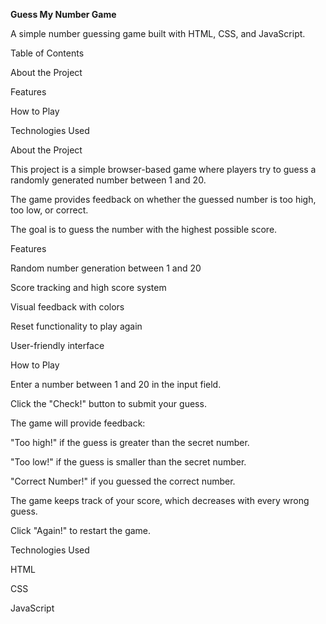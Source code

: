 **Guess My Number Game**

A simple number guessing game built with HTML, CSS, and JavaScript.


Table of Contents

About the Project

Features

How to Play

Technologies Used



About the Project

This project is a simple browser-based game where players try to guess a randomly generated number between 1 and 20. 

The game provides feedback on whether the guessed number is too high, too low, or correct. 

The goal is to guess the number with the highest possible score.



Features

Random number generation between 1 and 20

Score tracking and high score system

Visual feedback with colors

Reset functionality to play again

User-friendly interface



How to Play

Enter a number between 1 and 20 in the input field.

Click the "Check!" button to submit your guess.

The game will provide feedback:

"Too high!" if the guess is greater than the secret number.

"Too low!" if the guess is smaller than the secret number.

"Correct Number!" if you guessed the correct number.

The game keeps track of your score, which decreases with every wrong guess.

Click "Again!" to restart the game.



Technologies Used

HTML

CSS

JavaScript


